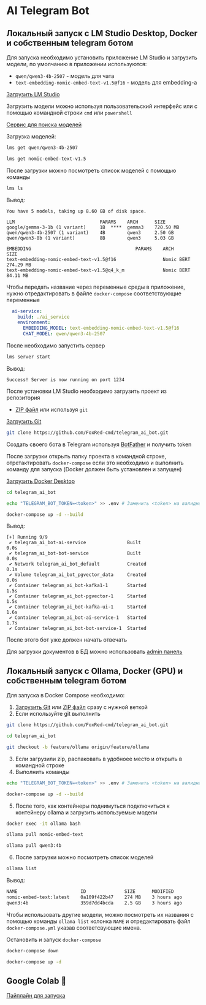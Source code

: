 # AI Telegram Bot

## Локальный запуск с LM Studio Desktop, Docker и собственным telegram ботом

Для запуска необходимо установить приложение LM Studio
и загрузить модели, по умолчанию в приложении используются:
- `qwen/qwen3-4b-2507` - модель для чата
- `text-embedding-nomic-embed-text-v1.5@f16` - модель для embedding-a

[Загрузить LM Studio](https://lmstudio.ai/home)

Загрузить модели можно используя пользовательский интерфейс или
с помощью командной строки `cmd` или `powershell`

[Сервис для поиска моделей](https://huggingface.co/)

Загрузка моделей:
```bash
lms get qwen/qwen3-4b-2507
```
```bash
lms get nomic-embed-text-v1.5
```

После загрузки можно посмотреть список моделей с помощью команды
```bash
lms ls
```
Вывод:
```
You have 5 models, taking up 8.60 GB of disk space.

LLM                               PARAMS    ARCH      SIZE
google/gemma-3-1b (1 variant)     1B  ****  gemma3    720.50 MB
qwen/qwen3-4b-2507 (1 variant)    4B        qwen3     2.50 GB
qwen/qwen3-8b (1 variant)         8B        qwen3     5.03 GB

EMBEDDING                                      PARAMS    ARCH          SIZE
text-embedding-nomic-embed-text-v1.5@f16                 Nomic BERT    274.29 MB
text-embedding-nomic-embed-text-v1.5@q4_k_m              Nomic BERT    84.11 MB
```
Чтобы передать название через переменные среды в приложение,
нужно отредактировать в файле `docker-compose` соответствующие переменные
```yaml
  ai-service:
    build: ./ai_service
    environment:
      EMBEDDING_MODEL: text-embedding-nomic-embed-text-v1.5@f16
      CHAT_MODEL: qwen/qwen3-4b-2507
```
После необходимо запустить сервер
```bash
lms server start
```
Вывод:
```
Success! Server is now running on port 1234
```

После установки LM Studio необходимо загрузить проект из репозитория
- [ZIP файл](https://github.com/FoxRed-cmd/telegram_ai_bot/archive/refs/heads/main.zip)
 или используя `git`

[Загрузить Git](https://git-scm.com/)

```bash
git clone https://github.com/FoxRed-cmd/telegram_ai_bot.git
```

Создать своего бота в Telegram используя [BotFather](https://t.me/BotFather) и получить token

После загрузки открыть папку проекта в командной строке, отретактировать `docker-compose`
если это необходимо и выполнить команду для запуска (Docker должен быть установлен и запущен)

[Загрузить Docker Desktop](https://www.docker.com/products/docker-desktop/)

```bash
cd telegram_ai_bot
```
```bash
echo "TELEGRAM_BOT_TOKEN=<token>" >> .env # Заменить <token> на валидный
```
```bash
docker-compose up -d --build
```
Вывод:
```
[+] Running 9/9
 ✔ telegram_ai_bot-ai-service               Built                                                                                                                                                             0.0s 
 ✔ telegram_ai_bot-bot-service              Built                                                                                                                                                             0.0s 
 ✔ Network telegram_ai_bot_default          Created                                                                                                                                                           0.1s 
 ✔ Volume telegram_ai_bot_pgvector_data     Created                                                                                                                                                           0.0s 
 ✔ Container telegram_ai_bot-kafka1-1       Started                                                                                                                                                           1.5s 
 ✔ Container telegram_ai_bot-pgvector-1     Started                                                                                                                                                           1.5s 
 ✔ Container telegram_ai_bot-kafka-ui-1     Started                                                                                                                                                           1.6s 
 ✔ Container telegram_ai_bot-ai-service-1   Started                                                                                                                                                           1.7s 
 ✔ Container telegram_ai_bot-bot-service-1  Started
```
После этого бот уже должен начать отвечать

Для загрузки документов в БД можно использовать
[admin панель](http://localhost:8081/documents)

## Локальный запуск с Ollama, Docker (GPU) и собственным telegram ботом

Для запуска в Docker Compose необходимо:
1. [Загрузить Git](https://git-scm.com/) или
[ZIP файл](https://github.com/FoxRed-cmd/telegram_ai_bot/archive/refs/heads/feature/ollama.zip)
сразу с нужной веткой
2. Если используйте git выполнить
```bash
git clone https://github.com/FoxRed-cmd/telegram_ai_bot.git
```
```bash
cd telegram_ai_bot
```
```bash
git checkout -b feature/ollama origin/feature/ollama
```
3. Если загрузили zip, распаковать в удобноее место и открыть в командной строке
4. Выполнить команды
```bash
echo "TELEGRAM_BOT_TOKEN=<token>" >> .env # Заменить <token> на валидный
```
```bash
docker-compose up -d --build
```
5. После того, как контейнеры поднимуться подключиться к контейнеру ollama и загрузить используемые модели
```bash
docker exec -it ollama bash
```
```bash
ollama pull nomic-embed-text
```
```bash
ollama pull qwen3:4b
```
6. После загрузки можно посмотреть список моделей
```bash
ollama list 
```
Вывод:
```bash
NAME                       ID              SIZE      MODIFIED
nomic-embed-text:latest    0a109f422b47    274 MB    3 hours ago
qwen3:4b                   359d7dd4bcda    2.5 GB    3 hours ago
```
Чтобы использовать другие модели, можно посмотреть их названия с помощью команды `ollama list` колонка `NAME`
и отредактировать файл `docker-compose.yml` указав соответсвующие имена.

Остановить и запуск `docker-compose`
```bash
docker-compose down
```
```bash
docker-compose up -d
```
## Google Colab 🤯
[Пайплайн для запуска](https://drive.google.com/file/d/1axnu_C3JG2fyhkPGFPIN2mDHb-OUVhy1/view?usp=drive_link)